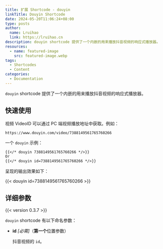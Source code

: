 ```yaml
---
title: 扩展 Shortcode - douyin
linkTitle: Douyin Shortcode
date: 2024-05-20T11:06:24+08:00
type: posts
author:
  name: Lruihao
  link: https://lruihao.cn
description: douyin shortcode 提供了一个内嵌的用来播放抖音视频的响应式播放器。
resources:
  - name: featured-image
    src: featured-image.webp
tags:
  - Shortcodes
  - Content
categories:
  - Documentation
---
```


`douyin` shortcode 提供了一个内嵌的用来播放抖音视频的响应式播放器。

<!--more-->

## 快速使用

视频 VideoID 可以通过 PC 端视频播放地址中获取。例如：

```code
https://www.douyin.com/video/7388149561765760266
```

一个 `douyin` 示例：

```markdown
{{</* douyin 7388149561765760266 */>}}
Or
{{</* douyin id=7388149561765760266 */>}}
```

呈现的输出效果如下：

{{< douyin id=7388149561765760266 >}}

## 详细参数

{{< version 0.3.7 >}}

`douyin` shortcode 有以下命名参数：

- **id** _[必需]_（**第一个**位置参数）

    抖音视频的 `id`。
